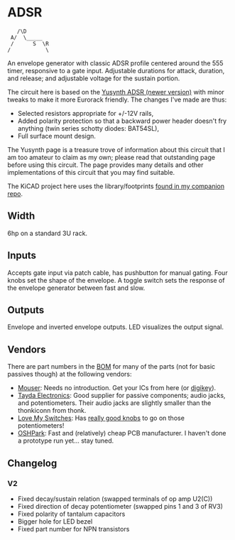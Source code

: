 # ADSR

```
   /\D
 A/  \_____
 /      S  \R
/           \
```

An envelope generator with classic ADSR profile centered around the 555 timer, responsive to a gate input. Adjustable durations for attack, duration, and release; and adjustable voltage for the sustain portion.

The circuit here is based on the [Yusynth ADSR (newer version)](https://yusynth.net/Modular/EN/ADSR/index_latest.html) with minor tweaks to make it more Eurorack friendly. The changes I've made are thus:
* Selected resistors appropriate for +/-12V rails,
* Added polarity protection so that a backward power header doesn't fry anything (twin series schotty diodes: BAT54SL),
* Full surface mount design.

The Yusynth page is a treasure trove of information about this circuit that I am too amateur to claim as my own; please read that outstanding page before using this circuit. The page provides many details and other implementations of this circuit that you may find suitable.

The KiCAD project here uses the library/footprints [found in my companion repo](https://github.com/thismatters/EurorackKiCAD).


## Width

6hp on a standard 3U rack.

## Inputs

Accepts gate input via patch cable, has pushbutton for manual gating.
Four knobs set the shape of the envelope. A toggle switch sets the response of the envelope generator between fast and slow.

## Outputs

Envelope and inverted envelope outputs. LED visualizes the output signal.

## Vendors

There are part numbers in the [BOM](adsr.csv) for many of the parts (not for basic passives though) at the following vendors:

* [Mouser](https://www.mouser.com): Needs no introduction. Get your ICs from here (or [digikey](https://www.digikey.com)).
* [Tayda Electronics](https://www.taydaelectronics.com/): Good supplier for passive components; audio jacks, and potentiometers. Their audio jacks are slightly smaller than the thonkiconn from thonk.
* [Love My Switches](https://lovemyswitches.com/): Has [really good knobs](https://lovemyswitches.com/anodized-aluminum-knob-the-lo-fi-1-4-smooth-shaft-12-5mm-od/) to go on those potentiometers!
* [OSHPark](https://oshpark.com/): Fast and (relatively) cheap PCB manufacturer. I haven't done a prototype run yet... stay tuned.


## Changelog

### V2

* Fixed decay/sustain relation (swapped terminals of op amp U2(C))
* Fixed direction of decay potentiometer (swapped pins 1 and 3 of RV3)
* Fixed polarity of tantalum capacitors
* Bigger hole for LED bezel
* Fixed part number for NPN transistors
